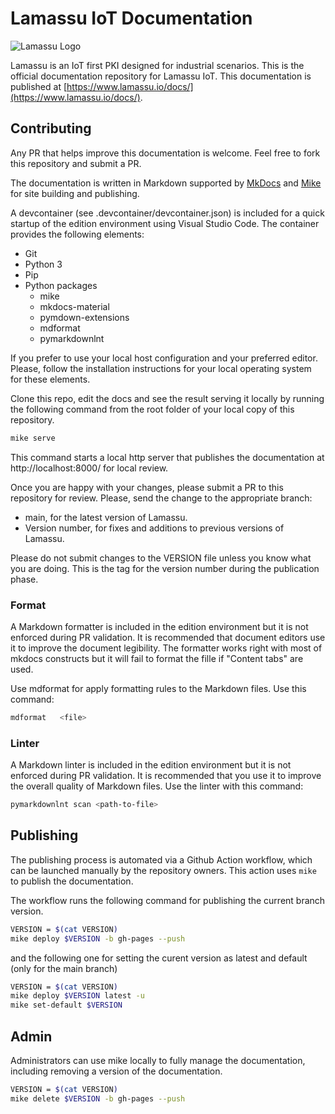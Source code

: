 # Lamassu IoT Documentation

<img src="https://www.lamassu.io/assets/brand/lamassu-brand.png" alt="Lamassu Logo" title="Lamassu" />

Lamassu is an IoT first PKI designed for industrial scenarios. This is the
official documentation repository for Lamassu IoT. This documentation is
published at [https://www.lamassu.io/docs/](https://www.lamassu.io/docs/).

## Contributing

Any PR that helps improve this documentation is welcome. Feel free to fork this
repository and submit a PR.

The documentation is written in Markdown supported by
[MkDocs](https://www.mkdocs.org/) and [Mike](https://github.com/jimporter/mike)
for site building and publishing.

A devcontainer (see .devcontainer/devcontainer.json) is included for a quick
startup of the edition environment using Visual Studio Code. The container
provides the following elements:

- Git
- Python 3
- Pip
- Python packages
  - mike
  - mkdocs-material
  - pymdown-extensions
  - mdformat
  - pymarkdownlnt

If you prefer to use your local host configuration and your preferred editor.
Please, follow the installation instructions for your local operating system for
these elements.

Clone this repo, edit the docs and see the result serving it locally by running
the following command from the root folder of your local copy of this
repository.

```bash
mike serve
```

This command starts a local http server that publishes the documentation at
http://localhost:8000/ for local review.

Once you are happy with your changes, please submit a PR to this repository for
review. Please, send the change to the appropriate branch:

- main, for the latest version of Lamassu.
- Version number, for fixes and additions to previous versions of Lamassu.

Please do not submit changes to the VERSION file unless you know what you are
doing. This is the tag for the version number during the publication phase.

### Format
A Markdown formatter is included in the edition environment but it is not enforced during PR validation. It is recommended that document editors use it to improve the document legibility.
The formatter works right with most of mkdocs constructs but it will fail to format the fille if "Content tabs" are used.

Use mdformat for apply formatting rules to the Markdown files. Use this command:

```bash
mdformat   <file>
```

### Linter
A Markdown linter is included in the edition environment but it is not enforced during PR validation. It is recommended that you use it to improve the overall quality of Markdown files. Use the linter with this command:

```bash
pymarkdownlnt scan <path-to-file>
```

## Publishing

The publishing process is automated via a Github Action workflow, which can be
launched manually by the repository owners. This action uses `mike` to publish
the documentation.

The workflow runs the following command for publishing the current branch
version.

```bash
VERSION = $(cat VERSION)
mike deploy $VERSION -b gh-pages --push
```

and the following one for setting the curent version as latest and default (only
for the main branch)

```bash
VERSION = $(cat VERSION)
mike deploy $VERSION latest -u
mike set-default $VERSION
```

## Admin

Administrators can use mike locally to fully manage the documentation, including
removing a version of the documentation.

```bash
VERSION = $(cat VERSION)
mike delete $VERSION -b gh-pages --push
```
